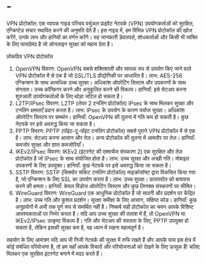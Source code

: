 # -
VPN प्रोटोकॉल: एक व्यापक गाइड
परिचय
वर्चुअल प्राइवेट नेटवर्क (VPN) उपयोगकर्ताओं को सुरक्षित, एन्क्रिप्टेड संचार स्थापित करने की अनुमति देते हैं। इस गाइड में, हम विभिन्न VPN प्रोटोकॉल की खोज करेंगे, उनके लाभ और हानियों का वर्णन करेंगे। यह जानकारी डेवलपर्स, शोधकर्ताओं और किसी भी व्यक्ति के लिए फायदेमंद है जो ऑनलाइन सुरक्षा को महत्व देता है।

लोकप्रिय VPN प्रोटोकॉल
1. OpenVPN
विवरण: OpenVPN सबसे शक्तिशाली और व्यापक रूप से उपयोग किए जाने वाले VPN प्रोटोकॉल में से एक है जो SSL/TLS प्रौद्योगिकी पर आधारित है।
लाभ:
AES-256 एन्क्रिप्शन के साथ अत्यधिक उच्च सुरक्षा।
अधिकांश ऑपरेटिंग सिस्टम और उपकरणों के साथ संगतता।
उच्च कॉन्फ़िगर करने और अनुकूलित करने की विकल्प।
हानियाँ:
इसे सेटअप करना शुरुआती उपयोगकर्ताओं के लिए थोड़ा जटिल हो सकता है।
2. L2TP/IPsec
विवरण: L2TP (लेयर 2 टनलिंग प्रोटोकॉल) IPsec के साथ मिलकर सुरक्षा और टनलिंग क्षमताएँ प्रदान करता है।
लाभ:
IPsec के उपयोग के कारण पर्याप्त सुरक्षा।
अधिकांश ऑपरेटिंग सिस्टम पर समर्थन।
हानियाँ:
OpenVPN की तुलना में गति कम हो सकती है।
कुछ नेटवर्क पर इसे अवरुद्ध किया जा सकता है।
3. PPTP
विवरण: PPTP (पॉइंट-टू-पॉइंट टनलिंग प्रोटोकॉल) सबसे पुराने VPN प्रोटोकॉल में से एक है।
लाभ:
सेटअप करना आसान और तेज़।
अन्य प्रोटोकॉल की तुलना में आमतौर पर तेज़।
हानियाँ:
कमजोर सुरक्षा और ज्ञात कमजोरियाँ।
4. IKEv2/IPsec
विवरण: IKEv2 (इंटरनेट की एक्सचेंज संस्करण 2) एक सुरक्षित और तेज़ प्रोटोकॉल है जो IPsec के साथ संयोजित होता है।
लाभ:
उच्च सुरक्षा और अच्छी गति।
मोबाइल उपकरणों के लिए उपयुक्त।
हानियाँ:
कुछ नेटवर्क पर इसे अवरुद्ध किया जा सकता है।
5. SSTP
विवरण: SSTP (सिक्योर सॉकेट टनलिंग प्रोटोकॉल) माइक्रोसॉफ्ट द्वारा विकसित किया गया है, जो एन्क्रिप्शन के लिए SSL का उपयोग करता है।
लाभ:
उच्च सुरक्षा।
फ़ायरवॉल को बायपास करने की क्षमता।
हानियाँ:
केवल विंडोज ऑपरेटिंग सिस्टम और कुछ लिनक्स संस्करणों पर सीमित।
6. WireGuard
विवरण: WireGuard एक आधुनिक प्रोटोकॉल है जो सादगी और प्रदर्शन पर केंद्रित है।
लाभ:
उच्च गति और कुशल प्रदर्शन।
सुरक्षा समीक्षा के लिए आसान, संक्षिप्त कोड।
हानियाँ:
कुछ अनुप्रयोगों में अभी तक पूर्ण रूप से समर्थित नहीं है।
निष्कर्ष
सही प्रोटोकॉल का चयन आपके विशिष्ट आवश्यकताओं पर निर्भर करता है। यदि आप उच्च सुरक्षा की तलाश में हैं, तो OpenVPN या IKEv2/IPsec उत्कृष्ट विकल्प हैं। गति और सेटअप की सरलता के लिए, PPTP उपयुक्त हो सकता है, लेकिन इसकी सुरक्षा कम है, यह ध्यान में रखना महत्वपूर्ण है।

सहयोग के लिए आमंत्रण
यदि आप भी निजी नेटवर्क की सुरक्षा में रुचि रखते हैं और आपके पास इस क्षेत्र में कोई संबंधित परियोजना है, तो हम यहाँ आपके विचारों और परियोजनाओं को देखने के लिए उत्सुक हैं! चलिए मिलकर एक सुरक्षित इंटरनेट बनाने में मदद करते हैं।
